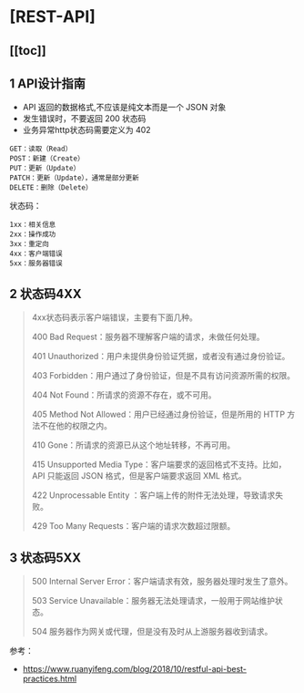 # **[REST-API]**

[[toc]]
---

## 1 API设计指南
- API 返回的数据格式,不应该是纯文本而是一个 JSON 对象
- 发生错误时，不要返回 200 状态码
- 业务异常http状态码需要定义为 402

```
GET：读取（Read）
POST：新建（Create）
PUT：更新（Update）
PATCH：更新（Update），通常是部分更新
DELETE：删除（Delete）
```

状态码：
```
1xx：相关信息
2xx：操作成功
3xx：重定向
4xx：客户端错误
5xx：服务器错误
```
## 2 状态码4XX
> 4xx状态码表示客户端错误，主要有下面几种。
> 
> 400 Bad Request：服务器不理解客户端的请求，未做任何处理。
> 
> 401 Unauthorized：用户未提供身份验证凭据，或者没有通过身份验证。
> 
> 403 Forbidden：用户通过了身份验证，但是不具有访问资源所需的权限。
> 
> 404 Not Found：所请求的资源不存在，或不可用。
> 
> 405 Method Not Allowed：用户已经通过身份验证，但是所用的 HTTP 方法不在他的权限之内。
> 
> 410 Gone：所请求的资源已从这个地址转移，不再可用。
> 
> 415 Unsupported Media Type：客户端要求的返回格式不支持。比如，API 只能返回 JSON 格式，但是客户端要求返回 XML 格式。
> 
> 422 Unprocessable Entity ：客户端上传的附件无法处理，导致请求失败。
> 
> 429 Too Many Requests：客户端的请求次数超过限额。
> 
## 3 状态码5XX

> 500 Internal Server Error：客户端请求有效，服务器处理时发生了意外。
> 
> 503 Service Unavailable：服务器无法处理请求，一般用于网站维护状态。
>
> 504  服务器作为网关或代理，但是没有及时从上游服务器收到请求。




参考：
- https://www.ruanyifeng.com/blog/2018/10/restful-api-best-practices.html